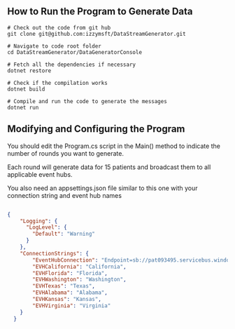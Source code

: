 ## How to Run the Program to Generate Data

```shell
# Check out the code from git hub
git clone git@github.com:izzymsft/DataStreamGenerator.git

# Navigate to code root folder
cd DataStreamGenerator/DataGeneratorConsole

# Fetch all the dependencies if necessary
dotnet restore

# Check if the compilation works
dotnet build

# Compile and run the code to generate the messages
dotnet run
```

## Modifying and Configuring the Program

You should edit the Program.cs script in the Main() method to indicate the number of rounds you want to generate.

Each round will generate data for 15 patients and broadcast them to all applicable event hubs.

You also need an appsettings.json file similar to this one with your connection string and event hub names

```json 

{
    "Logging": {
      "LogLevel": {
        "Default": "Warning"
      }
    },
    "ConnectionStrings": {
        "EventHubConnection": "Endpoint=sb://pat093495.servicebus.windows.net/;SharedAccessKeyName=RootManageSharedAccessKey;SharedAccessKey=2prP9whtKJKmC8zo5lv/HcSitrV2GGi2ID5OrDnpYeY=",
        "EVHCalifornia": "California",
        "EVHFlorida": "Florida",
        "EVHWashington": "Washington",
        "EVHTexas": "Texas",
        "EVHAlabama": "Alabama",
        "EVHKansas": "Kansas",
        "EVHVirginia": "Virginia"
    }
  }
  
```

